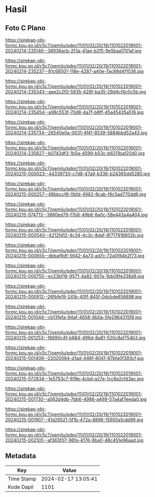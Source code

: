 # Hasil

## Foto C Plano

https://sirekap-obj-formc.kpu.go.id/c5c7/pemilu/pdpr/11/01/02/20/19/1101022019001-20240214-235146--38936acb-2f3a-41ae-b2f5-9e5baa1701af.jpg

https://sirekap-obj-formc.kpu.go.id/c5c7/pemilu/pdpr/11/01/02/20/19/1101022019001-20240214-235237--81c68501-118e-4287-a40e-7ac68d4f1036.jpg

https://sirekap-obj-formc.kpu.go.id/c5c7/pemilu/pdpr/11/01/02/20/19/1101022019001-20240214-235343--aee2c2f0-5935-428f-ba35-29d4cf4c0c5b.jpg

https://sirekap-obj-formc.kpu.go.id/c5c7/pemilu/pdpr/11/01/02/20/19/1101022019001-20240214-235454--a99c553f-70d8-4a7f-b8ff-45a45435a516.jpg

https://sirekap-obj-formc.kpu.go.id/c5c7/pemilu/pdpr/11/01/02/20/19/1101022019001-20240214-235734--26540e0a-0031-4f41-8539-5884bbd52a43.jpg

https://sirekap-obj-formc.kpu.go.id/c5c7/pemilu/pdpr/11/01/02/20/19/1101022019001-20240214-235827--b0743df3-1b5a-4599-b53c-b6311baf20d0.jpg

https://sirekap-obj-formc.kpu.go.id/c5c7/pemilu/pdpr/11/01/02/20/19/1101022019001-20240215-000023--44339720-c7d8-47a9-b336-b24365dd5280.jpg

https://sirekap-obj-formc.kpu.go.id/c5c7/pemilu/pdpr/11/01/02/20/19/1101022019001-20240215-000257--48bbccf6-0bfd-4962-8cab-f6c5ad770dd6.jpg

https://sirekap-obj-formc.kpu.go.id/c5c7/pemilu/pdpr/11/01/02/20/19/1101022019001-20240215-074713--3880ed79-f7b8-49b8-8a0c-58e443a4a404.jpg

https://sirekap-obj-formc.kpu.go.id/c5c7/pemilu/pdpr/11/01/02/20/19/1101022019001-20240215-000540--4212fd12-4c34-4c3c-8daf-8f717916602b.jpg

https://sirekap-obj-formc.kpu.go.id/c5c7/pemilu/pdpr/11/01/02/20/19/1101022019001-20240215-000655--dbbaf9df-5642-4a73-ad7c-72a0f84b2f73.jpg

https://sirekap-obj-formc.kpu.go.id/c5c7/pemilu/pdpr/11/01/02/20/19/1101022019001-20240215-000755--ec23bf19-9571-4a82-907a-1bb08fe338d8.jpg

https://sirekap-obj-formc.kpu.go.id/c5c7/pemilu/pdpr/11/01/02/20/19/1101022019001-20240215-000912--26fbfe19-241b-40ff-845f-0dcbde858898.jpg

https://sirekap-obj-formc.kpu.go.id/c5c7/pemilu/pdpr/11/01/02/20/19/1101022019001-20240215-001044--cb13fefa-94af-4658-8b0a-5fe2964315f8.jpg

https://sirekap-obj-formc.kpu.go.id/c5c7/pemilu/pdpr/11/01/02/20/19/1101022019001-20240215-001253--16690c4f-b684-496d-8a81-520c8af754b3.jpg

https://sirekap-obj-formc.kpu.go.id/c5c7/pemilu/pdpr/11/01/02/20/19/1101022019001-20240215-001409--22020084-d1ad-446f-8041-87bfa0f393cf.jpg

https://sirekap-obj-formc.kpu.go.id/c5c7/pemilu/pdpr/11/01/02/20/19/1101022019001-20240215-072834--1e5753c7-619e-4cbd-a27e-1cc8a2cfd3ac.jpg

https://sirekap-obj-formc.kpu.go.id/c5c7/pemilu/pdpr/11/01/02/20/19/1101022019001-20240215-001730--a562d4db-7bb6-4988-a499-57a4af7eeda0.jpg

https://sirekap-obj-formc.kpu.go.id/c5c7/pemilu/pdpr/11/01/02/20/19/1101022019001-20240215-001907--41d29521-5f1b-472a-8896-15900a1cdd99.jpg

https://sirekap-obj-formc.kpu.go.id/c5c7/pemilu/pdpr/11/01/02/20/19/1101022019001-20240215-002105--af363f07-96fa-4176-8ba0-48c451e96aad.jpg


## Metadata

| Key        | Value               |
| ---------- | ------------------- |
| Time Stamp | 2024-02-17 13:05:41 |
| Kode Dapil | 1101                |



